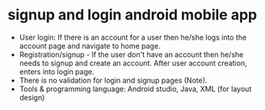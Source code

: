 # signup and login android mobile app

- User login: If there is an account for a user then he/she logs into the account page and navigate to home page.
- Registration/signup - If the user don't have an account then he/she needs to signup and create an account. After user account creation, enters into login page.
- There is no validation for login and signup pages (Note).
- Tools & programming language: Android studio, Java, XML (for layout design)
